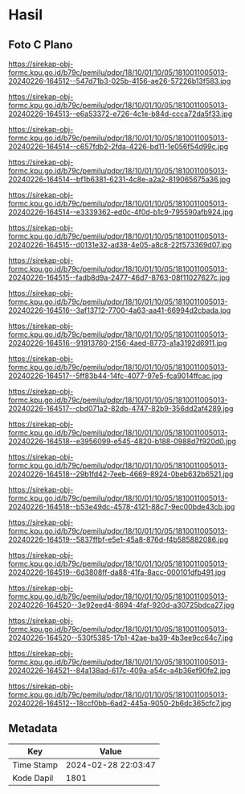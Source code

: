 # Hasil

## Foto C Plano

https://sirekap-obj-formc.kpu.go.id/b79c/pemilu/pdpr/18/10/01/10/05/1810011005013-20240226-164512--547d71b3-025b-4156-ae26-57226b13f583.jpg

https://sirekap-obj-formc.kpu.go.id/b79c/pemilu/pdpr/18/10/01/10/05/1810011005013-20240226-164513--e6a53372-e726-4c1e-b84d-ccca72da5f33.jpg

https://sirekap-obj-formc.kpu.go.id/b79c/pemilu/pdpr/18/10/01/10/05/1810011005013-20240226-164514--c657fdb2-2fda-4226-bd11-1e056f54d99c.jpg

https://sirekap-obj-formc.kpu.go.id/b79c/pemilu/pdpr/18/10/01/10/05/1810011005013-20240226-164514--bf1b6381-6231-4c8e-a2a2-819065675a36.jpg

https://sirekap-obj-formc.kpu.go.id/b79c/pemilu/pdpr/18/10/01/10/05/1810011005013-20240226-164514--e3339362-ed0c-4f0d-b1c9-795590afb924.jpg

https://sirekap-obj-formc.kpu.go.id/b79c/pemilu/pdpr/18/10/01/10/05/1810011005013-20240226-164515--d0131e32-ad38-4e05-a8c8-22f573369d07.jpg

https://sirekap-obj-formc.kpu.go.id/b79c/pemilu/pdpr/18/10/01/10/05/1810011005013-20240226-164515--fadb8d9a-2477-46d7-8763-08f11027627c.jpg

https://sirekap-obj-formc.kpu.go.id/b79c/pemilu/pdpr/18/10/01/10/05/1810011005013-20240226-164516--3af13712-7700-4a63-aa41-66994d2cbada.jpg

https://sirekap-obj-formc.kpu.go.id/b79c/pemilu/pdpr/18/10/01/10/05/1810011005013-20240226-164516--91913760-2156-4aed-8773-a1a3192d6911.jpg

https://sirekap-obj-formc.kpu.go.id/b79c/pemilu/pdpr/18/10/01/10/05/1810011005013-20240226-164517--5ff83b44-14fc-4077-97e5-fca9014ffcac.jpg

https://sirekap-obj-formc.kpu.go.id/b79c/pemilu/pdpr/18/10/01/10/05/1810011005013-20240226-164517--cbd071a2-82db-4747-82b9-356dd2af4289.jpg

https://sirekap-obj-formc.kpu.go.id/b79c/pemilu/pdpr/18/10/01/10/05/1810011005013-20240226-164518--e3956099-e545-4820-b188-0988d7f920d0.jpg

https://sirekap-obj-formc.kpu.go.id/b79c/pemilu/pdpr/18/10/01/10/05/1810011005013-20240226-164518--29b1fd42-7eeb-4669-8924-0beb632b6521.jpg

https://sirekap-obj-formc.kpu.go.id/b79c/pemilu/pdpr/18/10/01/10/05/1810011005013-20240226-164518--b53e49dc-4578-4121-88c7-9ec00bde43cb.jpg

https://sirekap-obj-formc.kpu.go.id/b79c/pemilu/pdpr/18/10/01/10/05/1810011005013-20240226-164519--5837ffbf-e5e1-45a8-876d-f4b585882086.jpg

https://sirekap-obj-formc.kpu.go.id/b79c/pemilu/pdpr/18/10/01/10/05/1810011005013-20240226-164519--6d3808ff-da88-41fa-8acc-000101dfb491.jpg

https://sirekap-obj-formc.kpu.go.id/b79c/pemilu/pdpr/18/10/01/10/05/1810011005013-20240226-164520--3e92eed4-8694-4faf-920d-a30725bdca27.jpg

https://sirekap-obj-formc.kpu.go.id/b79c/pemilu/pdpr/18/10/01/10/05/1810011005013-20240226-164520--530f5385-17b1-42ae-ba39-4b3ee9cc64c7.jpg

https://sirekap-obj-formc.kpu.go.id/b79c/pemilu/pdpr/18/10/01/10/05/1810011005013-20240226-164521--84a138ad-617c-409a-a54c-a4b36ef90fe2.jpg

https://sirekap-obj-formc.kpu.go.id/b79c/pemilu/pdpr/18/10/01/10/05/1810011005013-20240226-164512--18ccf0bb-6ad2-445a-9050-2b6dc365cfc7.jpg


## Metadata

| Key        | Value               |
| ---------- | ------------------- |
| Time Stamp | 2024-02-28 22:03:47 |
| Kode Dapil | 1801                |



